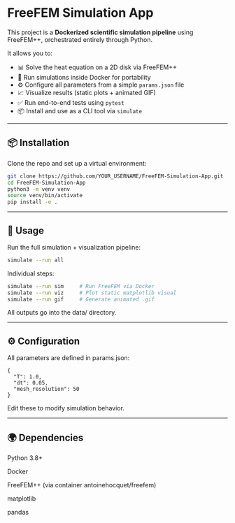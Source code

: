 # FreeFEM Simulation App

This project is a **Dockerized scientific simulation pipeline** using FreeFEM++, orchestrated entirely through Python.

It allows you to:

- 📊 Solve the heat equation on a 2D disk via FreeFEM++
- 🐳 Run simulations inside Docker for portability
- ⚙️ Configure all parameters from a simple `params.json` file
- 📈 Visualize results (static plots + animated GIF)
- ✅ Run end-to-end tests using `pytest`
- 📦 Install and use as a CLI tool via `simulate`

---

## 📦 Installation

Clone the repo and set up a virtual environment:

```bash
git clone https://github.com/YOUR_USERNAME/FreeFEM-Simulation-App.git
cd FreeFEM-Simulation-App
python3 -m venv venv
source venv/bin/activate
pip install -e .
```

---

## 🚀 Usage

Run the full simulation + visualization pipeline:

```bash
simulate --run all
```

Individual steps:

```bash
simulate --run sim     # Run FreeFEM via Docker
simulate --run viz     # Plot static matplotlib visual
simulate --run gif     # Generate animated .gif
```

All outputs go into the data/ directory.


---

## ⚙️ Configuration

All parameters are defined in params.json:

```
{
  "T": 1.0,
  "dt": 0.05,
  "mesh_resolution": 50
}
```

Edit these to modify simulation behavior.


---

## 🌍 Dependencies

Python 3.8+

Docker

FreeFEM++ (via container antoinehocquet/freefem)

matplotlib

pandas